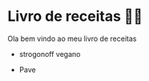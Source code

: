 # Livro de receitas :man_cook:

Ola bem vindo ao meu livro de receitas 

- strogonoff vegano 

- Pave
